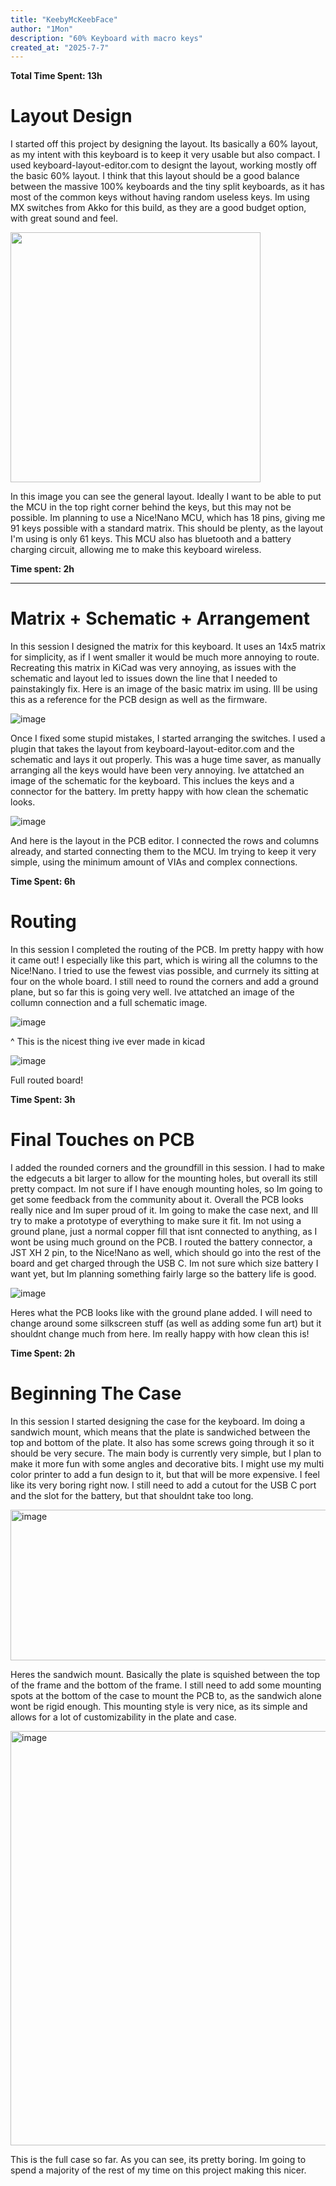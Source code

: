 ```yaml
---
title: "KeebyMcKeebFace"
author: "1Mon"
description: "60% Keyboard with macro keys"
created_at: "2025-7-7"
---
```


**Total Time Spent: 13h**

# Layout Design
I started off this project by designing the layout. Its basically a 60% layout, as my intent with this keyboard is to keep it very usable but also compact. I used keyboard-layout-editor.com to designt the layout, working mostly off the basic 60% layout. I think that this layout should be a good balance between the massive 100% keyboards and the tiny split keyboards, as it has most of the common keys without having random useless keys. Im using MX switches from Akko for this build, as they are a good budget option, with great sound and feel. 


<img src="https://github.com/user-attachments/assets/1ff742fd-78af-4883-8b52-09e767d4ab8e" width="400"/>


In this image you can see the general layout. Ideally I want to be able to put the MCU in the top right corner behind the keys, but this may not be possible. Im planning to use a Nice!Nano MCU, which has 18 pins, giving me 91 keys possible with a standard matrix. This should be plenty, as the layout I'm using is only 61 keys. This MCU also has bluetooth and a battery charging circuit, allowing me to make this keyboard wireless. 

**Time spent: 2h**

---


# Matrix + Schematic + Arrangement

In this session I designed the matrix for this keyboard. It uses an 14x5 matrix for simplicity, as if I went smaller it would be much more annoying to route. Recreating this matrix in KiCad was very annoying, as issues with the schematic and layout led to issues down the line that I needed to painstakingly fix. Here is an image of the basic matrix im using. Ill be using this as a reference for the PCB design as well as the firmware. 

![image](https://github.com/user-attachments/assets/ff8da982-1f5a-414c-af32-5c75170fb0e8)


Once I fixed some stupid mistakes, I started arranging the switches. I used a plugin that takes the layout from keyboard-layout-editor.com and the schematic and lays it out properly. This was a huge time saver, as manually arranging all the keys would have been very annoying. Ive attatched an image of the schematic for the keyboard. This inclues the keys and a connector for the battery. Im pretty happy with how clean the schematic looks. 

![image](https://github.com/user-attachments/assets/629f2811-ce4b-49f4-b103-ed2b4a524487)

And here is the layout in the PCB editor. I connected the rows and columns already, and started connecting them to the MCU. Im trying to keep it very simple, using the minimum amount of VIAs and complex connections. 

**Time Spent: 6h**

# Routing

In this session I completed the routing of the PCB. Im pretty happy with how it came out! I especially like this part, which is wiring all the columns to the Nice!Nano. I tried to use the fewest vias possible, and currnely its sitting at four on the whole board. I still need to round the corners and add a ground plane, but so far this is going very well. Ive attatched an image of the collumn connection and a full schematic image. 

![image](https://github.com/user-attachments/assets/295db0ed-8505-4fc4-94e9-149af4b3c99d)

^ This is the nicest thing ive ever made in kicad

![image](https://github.com/user-attachments/assets/66762d78-79a3-41d2-8126-7921bd7e0b07)

Full routed board!

**Time Spent: 3h**

# Final Touches on PCB

I added the rounded corners and the groundfill in this session. I had to make the edgecuts a bit larger to allow for the mounting holes, but overall its still pretty compact. Im not sure if I have enough mounting holes, so Im going to get some feedback from the community about it. Overall the PCB looks really nice and Im super proud of it. Im going to make the case next, and Ill try to make a prototype of everything to make sure it fit. Im not using a ground plane, just a normal copper fill that isnt connected to anything, as I wont be using much ground on the PCB. I routed the battery connector, a JST XH 2 pin, to the Nice!Nano as well, which should go into the rest of the board and get charged through the USB C. Im not sure which size battery I want yet, but Im planning something fairly large so the battery life is good. 

![image](https://github.com/user-attachments/assets/82e4449b-c989-4cbb-8e82-5f019e8ab71a)

Heres what the PCB looks like with the ground plane added. I will need to change around some silkscreen stuff (as well as adding some fun art) but it shouldnt change much from here. Im really happy with how clean this is!

**Time Spent: 2h**

# Beginning The Case

In this session I started designing the case for the keyboard. Im doing a sandwich mount, which means that the plate is sandwiched between the top and bottom of the plate. It also has some screws going through it so it should be very secure. The main body is currently very simple, but I plan to make it more fun with some angles and decorative bits. I might use my multi color printer to add a fun design to it, but that will be more expensive. I feel like its very boring right now. I still need to add a cutout for the USB C port and the slot for the battery, but that shouldnt take too long. 

<img width="954" height="241" alt="image" src="https://github.com/user-attachments/assets/a5ff1dba-c079-451a-a5c5-69c62f4410f0" />

Heres the sandwich mount. Basically the plate is squished between the top of the frame and the bottom of the frame. I still need to add some mounting spots at the bottom of the case to mount the PCB to, as the sandwich alone wont be rigid enough. This mounting style is very nice, as its simple and allows for a lot of customizability in the plate and case.

<img width="1209" height="663" alt="image" src="https://github.com/user-attachments/assets/25607245-4e1a-4990-80f3-052fd76b7419" />

This is the full case so far. As you can see, its pretty boring. Im going to spend a majority of the rest of my time on this project making this nicer.



